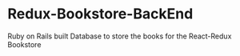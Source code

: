 # Redux-Bookstore-BackEnd
Ruby on Rails built Database to store the books for the React-Redux Bookstore
